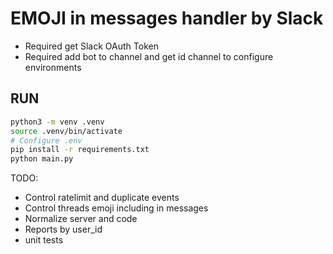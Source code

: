 # EMOJI in messages handler by Slack

- Required get Slack OAuth Token
- Required add bot to channel and get id channel to configure environments

## RUN
```bash
python3 -m venv .venv
source .venv/bin/activate
# Configure .env
pip install -r requirements.txt
python main.py
```

TODO:
- Control ratelimit and duplicate events
- Control threads emoji including in messages
- Normalize server and code
- Reports by user_id
- unit tests
